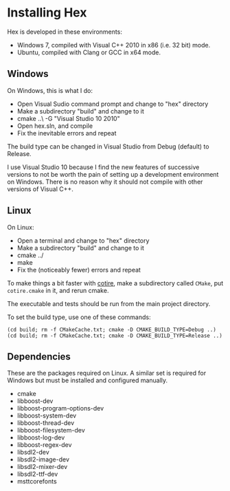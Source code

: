 Installing Hex
==============

Hex is developed in these environments:

  * Windows 7, compiled with Visual C++ 2010 in x86 (i.e. 32 bit) mode.
  * Ubuntu, compiled with Clang or GCC in x64 mode.

Windows
-------

On Windows, this is what I do:

  - Open Visual Sudio command prompt and change to "hex" directory
  - Make a subdirectory "build" and change to it
  - cmake ..\ -G "Visual Studio 10 2010"
  - Open hex.sln, and compile
  - Fix the inevitable errors and repeat

The build type can be changed in Visual Studio from Debug (default) to Release.

I use Visual Studio 10 because I find the new features of successive versions to not be
worth the pain of setting up a development environment on Windows.  There is no reason why it
should not compile with other versions of Visual C++.

Linux
-----

On Linux:

  - Open a terminal and change to "hex" directory
  - Make a subdirectory "build" and change to it
  - cmake ../
  - make
  - Fix the (noticeably fewer) errors and repeat

To make things a bit faster with [cotire][cotire github], make a subdirectory called `CMake`,
put `cotire.cmake` in it, and rerun cmake.

The executable and tests should be run from the main project directory.

To set the build type, use one of these commands:

    (cd build; rm -f CMakeCache.txt; cmake -D CMAKE_BUILD_TYPE=Debug ..)
    (cd build; rm -f CMakeCache.txt; cmake -D CMAKE_BUILD_TYPE=Release ..)

Dependencies
------------

These are the packages required on Linux.  A similar set is required for Windows but must be
installed and configured manually.

  * cmake
  * libboost-dev
  * libboost-program-options-dev
  * libboost-system-dev
  * libboost-thread-dev
  * libboost-filesystem-dev
  * libboost-log-dev
  * libboost-regex-dev
  * libsdl2-dev
  * libsdl2-image-dev
  * libsdl2-mixer-dev
  * libsdl2-ttf-dev
  * msttcorefonts

[cotire github]: https://github.com/sakra/cotire

